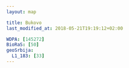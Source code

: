 ```yaml
---
layout: map

title: Bukovo
last_modified_at: 2018-05-21T19:19:12+02:00

WDPA: [145272]
BioRaS: [50]
geoSrbija:
  L1_183: [33]
---
```

